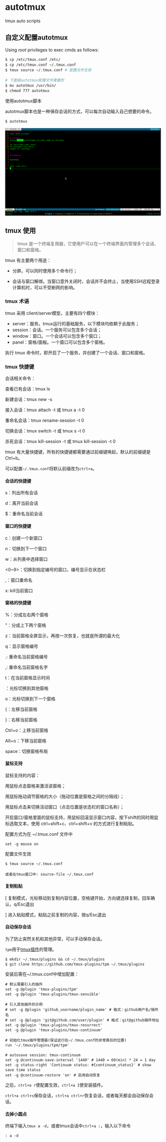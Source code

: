 # autotmux
tmux auto scripts

## 自定义配置autotmux
Using *root* privileges to exec cmds as follows:
```bash
$ cp /etc/tmux.conf /etc/
$ cp /etc/tmux.conf ~/.tmux.conf
$ tmux source ~/.tmux.conf # 配置文件生效

# 下面是autotmux配置文件需要的
$ mv autotmux /usr/bin/ 
$ chmod 777 autotmux
```

使用autotmux脚本

autotmux脚本也是一种保存会话的方式，可以每次自动输入自己想要的命令。

```bash
$ autotmux
```
![autotmux](./autotmux.png)

## tmux 使用

> tmux 是一个终端复用器，它使用户可以在一个终端界面内管理多个会话、窗口和窗格。

tmux 有主要两个用途：

- 分屏。可以同时使用多个命令行；

- 会话与窗口解绑。当窗口意外关闭时，会话并不会终止，当使用SSH远程登录计算机时，可以不受断网的影响。

### tmux 术语

tmux 采用 client/server模型，主要有四个模块：

+ server：服务。tmux运行的基础服务，以下模块均依赖于此服务；
+ session：会话。一个服务可以包含多个会话；
+ window：窗口。一个会话可以包含多个窗口；
+ panel：窗格/面板。一个窗口可以包含多个窗格。

执行 tmux 命令时，即开启了一个服务，并创建了一个会话、窗口和窗格。

### tmux 快捷键

会话相关命令：

查看已有会话：tmux ls

新建会话：tmux new -s <session-name>

接入会话：tmux attach -t <session-name> 或 tmux a -t 0

重命名会话：tmux rename-session -t 0 <new-name>

切换会话：tmux switch -t <session-name> 或 tmux s -t 0

杀死会话：tmux kill-session -t <session-name> 或 tmux kill-session -t 0

tmux 有大量快捷键，所有的快捷键都需要通过前缀键唤起，默认的前缀键是 Ctrl+b。

可以配置`~/.tmux.conf`将默认前缀改为`ctrl+a`。

#### 会话的快捷键

s：列出所有会话

d：离开当前会话

$：重命名当前会话

#### 窗口的快捷键
c：创建一个新窗口

n：切换到下一个窗口

w：从列表中选择窗口

<0~9>：切换到指定编号的窗口，编号显示在状态栏

,：窗口重命名

x: kill当前窗口

#### 窗格的快捷键

%：分成左右两个窗格

"：分成上下两个窗格

z：当前窗格全屏显示，再按一次恢复，也就是所谓的最大化

q：显示窗格编号

.: 重命名当前窗格编号

,: 重命名当前窗格名字

t：在当前窗格显示时间

<arrow key>：光标切换到其他窗格

o：光标切换到下一个窗格

{：左移当前窗格

}：右移当前窗格

Ctrl+o：上移当前窗格

Alt+o：下移当前窗格

space：切换窗格布局

#### 鼠标支持

鼠标支持的内容：

用鼠标点击窗格来激活该窗格；

用鼠标拖动调节窗格的大小（拖动位置是窗格之间的分隔线）；

用鼠标点击来切换活动窗口（点击位置是状态栏的窗口名称）；

开启窗口/窗格里面的鼠标支持，用鼠标回滚显示窗口内容，按下shift的同时用鼠标选取文本，使用 ctrl+shift+c、ctrl+shift+v 的方式进行复制粘贴。

配置方式为在 ~/.tmux.conf 文件中
```
set -g mouse on
```

配置文件生效
```bash
$ tmux source ~/.tmux.conf

或者在tmux窗口中: source-file ~/.tmux.conf
```

#### 复制粘贴

[ 复制模式，光标移动到复制内容位置，空格键开始，方向键选择复制，回车确认，q/Esc退出

] 进入粘贴模式，粘贴之前复制的内容，按q/Esc退出


#### 自动保存会话

为了防止突然关机和其他异常，可以手动保存会话。

`tpm`用于[tmux插件](https://github.com/tmux-plugins/)的管理。
```shell
$ mkdir ~/.tmux/plugins && cd ~/.tmux/plugins
$ git clone https://github.com/tmux-plugins/tpm ~/.tmux/plugins
```

安装后需在~/.tmux.conf中增加配置：
```shell
# 默认需要引入的插件
set -g @plugin 'tmux-plugins/tpm'
set -g @plugin 'tmux-plugins/tmux-sensible'

# 引入其他插件的示例
# set -g @plugin 'github_username/plugin_name' # 格式：github用户名/插件名
# set -g @plugin 'git@github.com/user/plugin' # 格式：git@github插件地址
set -g @plugin 'tmux-plugins/tmux-resurrect'
set -g @plugin 'tmux-plugins/tmux-continuum'

# 初始化tmux插件管理器(保证这行在~/.tmux.conf的非常靠后的位置)
run '~/.tmux/plugins/tpm/tpm'

# autosave session: tmux-continuum
set -g @continuum-save-interval '1440' # 1440 = 60(min) * 24 = 1 day
set -g status-right 'Continuum status: #{continuum_status}' # show save time status
set -g @continuum-restore 'on' # 启用自动恢复
```
之后，`ctrl+a r`使配置生效，`ctrl+a I`使安装插件。

`ctrl+a ctrl+s`保存会话，`ctrl+a ctrl+r`恢复会话，或者每天都会自动保存会话。


#### 去掉小圆点

终端下输入`tmux a -d`，或者tmux会话中`ctrl+a :`，输入以下命令
```shell
: a -d
```

